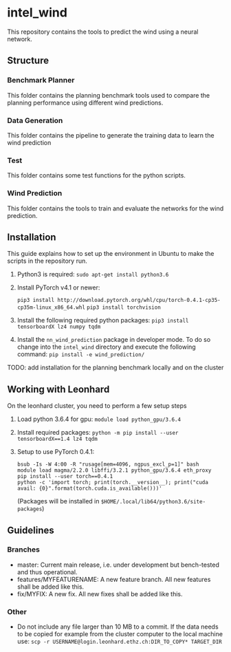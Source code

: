 # intel_wind

This repository contains the tools to predict the wind using a neural network.

## Structure
### Benchmark Planner
This folder contains the planning benchmark tools used to compare the planning performance using different wind predictions.

### Data Generation
This folder contains the pipeline to generate the training data to learn the wind prediction

### Test
This folder contains some test functions for the python scripts.

### Wind Prediction
This folder contains the tools to train and evaluate the networks for the wind prediction.

## Installation
This guide explains how to set up the environment in Ubuntu to make the scripts in the repository run.

1. Python3 is required:
   `sudo apt-get install python3.6`

2. Install PyTorch v4.1 or newer:

   `pip3 install http://download.pytorch.org/whl/cpu/torch-0.4.1-cp35-cp35m-linux_x86_64.whl`
   `pip3 install torchvision`

3. Install the following required python packages:
   `pip3 install tensorboardX lz4 numpy tqdm`

4. Install the `nn_wind_prediction` package in developer mode. To do so change into the `intel_wind` directory and execute the following command:
    `pip install -e wind_prediction/`

TODO: add installation for the planning benchmark locally and on the cluster

## Working with Leonhard

On the leonhard cluster, you need to perform a few setup steps

1. Load python 3.6.4 for gpu:
   `module load python_gpu/3.6.4`
   
2. Install required packages:
   `python -m pip install --user tensorboardX==1.4 lz4 tqdm`
   
3. Setup to use PyTorch 0.4.1:
   ~~~
   bsub -Is -W 4:00 -R "rusage[mem=4096, ngpus_excl_p=1]" bash
   module load magma/2.2.0 libffi/3.2.1 python_gpu/3.6.4 eth_proxy
   pip install --user torch==0.4.1
   python -c 'import torch; print(torch.__version__); print("cuda avail: {0}".format(torch.cuda.is_available()))'
   ~~~
   (Packages will be installed in `$HOME/.local/lib64/python3.6/site-packages`)


## Guidelines
### Branches
- master: Current main release, i.e. under development but bench-tested and thus operational.
- features/MYFEATURENAME: A new feature branch. All new features shall be added like this.
- fix/MYFIX: A new fix. All new fixes shall be added like this.

### Other
- Do not include any file larger than 10 MB to a commit. If the data needs to be copied for example from the cluster computer to the local machine use:
    `scp -r USERNAME@login.leonhard.ethz.ch:DIR_TO_COPY* TARGET_DIR`
